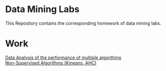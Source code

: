 # Data Mining Labs
This Repository contains the corresponding homework of data mining labs.
# Work
[Data Analysis of the performance of multiple algorithms](./TP2)<br>
[Non-Supervised Algorithms (Kmeans, AHC)](./TP4)